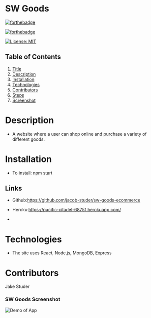 # SW Goods

[![forthebadge](https://forthebadge.com/images/badges/uses-html.svg)](https://forthebadge.com)

[![forthebadge](https://forthebadge.com/images/badges/uses-css.svg)](https://forthebadge.com)

[![License: MIT](https://img.shields.io/badge/License-MIT-yellow.svg)](https://opensource.org/licenses/MIT)

## Table of Contents

1. [Title](#title)
2. [Description](#Description)
3. [Installation](#Installation)
4. [Technologies](#Technologies)
5. [Contributors](#Contributors)
6. [Steps](#Steps)
7. [Screenshot](#Screenshot)

# Description

- A website where a user can shop online and purchase a variety of different goods.

# Installation

- To install: npm start

## Links

- Github:https://github.com/jacob-studer/sw-goods-ecommerce
- Heroku:https://pacific-citadel-68751.herokuapp.com/

-

# Technologies

- The site uses React, Node,js, MongoDB, Express

# Contributors

Jake Studer

### SW Goods Screenshot

![Demo of App]()
